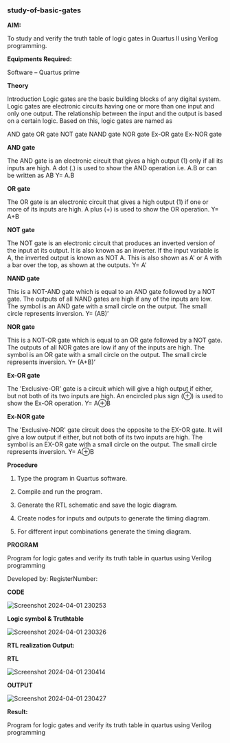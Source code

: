 ### study-of-basic-gates

**AIM:** 

To study and verify the truth table of logic gates in Quartus II using Verilog programming.

**Equipments Required:**

Software – Quartus prime 

**Theory**

Introduction Logic gates are the basic building blocks of any digital system. Logic gates are electronic circuits having one or more than one input and only one output. The relationship between the input and the output is based on a certain logic. Based on this, logic gates are named as

AND gate OR gate NOT gate NAND gate NOR gate Ex-OR gate Ex-NOR gate

**AND gate**

The AND gate is an electronic circuit that gives a high output (1) only if all its inputs are high. A dot (.) is used to show the AND operation i.e. A.B or can be written as AB
Y= A.B

**OR gate** 

The OR gate is an electronic circuit that gives a high output (1) if one or more of its inputs are high. A plus (+) is used to show the OR operation.
Y= A+B

**NOT gate**

The NOT gate is an electronic circuit that produces an inverted version of the input at its output. It is also known as an inverter. If the input variable is A, the inverted output is known as NOT A. This is also shown as A' or A with a bar over the top, as shown at the outputs.
Y= A'

**NAND gate**

This is a NOT-AND gate which is equal to an AND gate followed by a NOT gate. The outputs of all NAND gates are high if any of the inputs are low. The symbol is an AND gate with a small circle on the output. The small circle represents inversion.
Y= (AB)’

**NOR gate**

This is a NOT-OR gate which is equal to an OR gate followed by a NOT gate. The outputs of all NOR gates are low if any of the inputs are high. The symbol is an OR gate with a small circle on the output. The small circle represents inversion.
Y= (A+B)’

**Ex-OR gate**

The 'Exclusive-OR' gate is a circuit which will give a high output if either, but not both of its two inputs are high. An encircled plus sign (⊕) is used to show the Ex-OR operation.
Y= A⊕B

**Ex-NOR gate**

The 'Exclusive-NOR' gate circuit does the opposite to the EX-OR gate. It will give a low output if either, but not both of its two inputs are high. The symbol is an EX-OR gate with a small circle on the output. The small circle represents inversion.
Y= A⊕B

**Procedure** 

1.	Type the program in Quartus software.

2.	Compile and run the program.

3.	Generate the RTL schematic and save the logic diagram.

4.	Create nodes for inputs and outputs to generate the timing diagram.

5.	For different input combinations generate the timing diagram.


**PROGRAM**

Program for logic gates and verify its truth table in quartus using Verilog programming

 Developed by: 
 RegisterNumber: 

 **CODE**

![Screenshot 2024-04-01 230253](https://github.com/Virumaaharish/study-of-basic-gates/assets/146074950/924d6806-9603-4a38-add3-acd925c90c7f)


 
 
**Logic symbol & Truthtable**

![Screenshot 2024-04-01 230326](https://github.com/Virumaaharish/study-of-basic-gates/assets/146074950/053b48a5-0f1e-4324-9a9d-dbb5bd444d4f)




**RTL realization Output:** 

**RTL**

![Screenshot 2024-04-01 230414](https://github.com/Virumaaharish/study-of-basic-gates/assets/146074950/1789882c-efd2-40f9-9ecc-587135c24c99)

**OUTPUT**

![Screenshot 2024-04-01 230427](https://github.com/Virumaaharish/study-of-basic-gates/assets/146074950/cc3f7d69-6a97-46b1-b9ce-6a1dbc03ce33)

**Result:**

Program for logic gates and verify its truth table in quartus using Verilog programming




